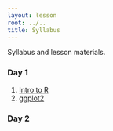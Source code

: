 ```yaml
---
layout: lesson
root: ../..
title: Syllabus
---
```


Syllabus and lesson materials.

### Day 1

<div class="toc" markdown="1">

1.  [Intro to R](R_intro.html)
2.  [ggplot2](ggplot.html)

</div>

### Day 2
